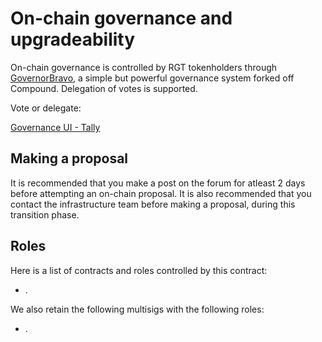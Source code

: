 # On-chain governance and upgradeability

On-chain governance is controlled by RGT tokenholders through [GovernorBravo](), a simple but powerful governance system forked off Compound. Delegation of votes is supported.

Vote or delegate:

[Governance UI - Tally](https://www.withtally.com/governance/rari)

## Making a proposal

It is recommended that you make a post on the forum for atleast 2 days before attempting an on-chain proposal. It is also recommended that you contact the infrastructure team before making a proposal, during this transition phase.

## Roles

Here is a list of contracts and roles controlled by this contract:
 - .



We also retain the following multisigs with the following roles:
 - .

